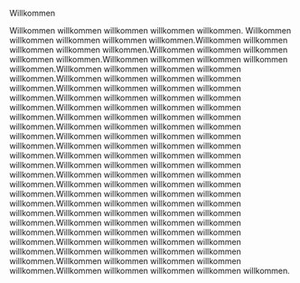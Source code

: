 Willkommen

Willkommen willkommen willkommen willkommen willkommen. Willkommen willkommen willkommen willkommen willkommen.Willkommen willkommen willkommen willkommen willkommen.Willkommen willkommen willkommen willkommen willkommen.Willkommen willkommen willkommen willkommen willkommen.Willkommen willkommen willkommen willkommen willkommen.Willkommen willkommen willkommen willkommen willkommen.Willkommen willkommen willkommen willkommen willkommen.Willkommen willkommen willkommen willkommen willkommen.Willkommen willkommen willkommen willkommen willkommen.Willkommen willkommen willkommen willkommen willkommen.Willkommen willkommen willkommen willkommen willkommen.Willkommen willkommen willkommen willkommen willkommen.Willkommen willkommen willkommen willkommen willkommen.Willkommen willkommen willkommen willkommen willkommen.Willkommen willkommen willkommen willkommen willkommen.Willkommen willkommen willkommen willkommen willkommen.Willkommen willkommen willkommen willkommen willkommen.Willkommen willkommen willkommen willkommen willkommen.Willkommen willkommen willkommen willkommen willkommen.Willkommen willkommen willkommen willkommen willkommen.Willkommen willkommen willkommen willkommen willkommen.Willkommen willkommen willkommen willkommen willkommen.Willkommen willkommen willkommen willkommen willkommen.Willkommen willkommen willkommen willkommen willkommen.Willkommen willkommen willkommen willkommen willkommen.Willkommen willkommen willkommen willkommen willkommen.
